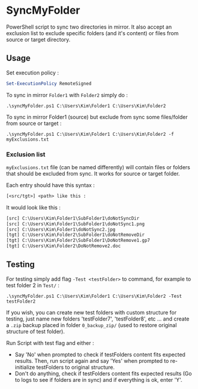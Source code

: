 # SyncMyFolder

PowerShell script to sync two directories in mirror. It also accept an exclusion list to exclude specific folders (and it's content) or files from source or target directory.

## Usage

Set execution policy :

```ps1
Set-ExecutionPolicy RemoteSigned
```

To sync in mirror `Folder1` with `Folder2` simply do :

```console
.\syncMyFolder.ps1 C:\Users\Kim\Folder1 C:\Users\Kim\Folder2
```

To sync in mirror Folder1 (source) but exclude from sync some files/folder from source or target :

```console
.\syncMyFolder.ps1 C:\Users\Kim\Folder1 C:\Users\Kim\Folder2 -f myExclusions.txt
```

### Exclusion list

`myExclusions.txt` file (can be named differently) will contain files or folders that should be excluded from sync. It works for source or target folder.

Each entry should have this syntax :

```txt
[<src/tgt>] <path> like this :
```

It would look like this :

```txt
[src] C:\Users\Kim\Folder1\SubFolder1\doNotSyncDir
[src] C:\Users\Kim\Folder1\SubFolder1\doNotSync1.png
[src] C:\Users\Kim\Folder1\doNotSync2.jpg
[tgt] C:\Users\Kim\Folder2\SubFolder1\doNotRemoveDir
[tgt] C:\Users\Kim\Folder2\SubFolder1\DoNotRemove1.gp7
[tgt] C:\Users\Kim\Folder2\DoNotRemove2.doc
```

## Testing

For testing simply add flag `-Test <testFolder>` to command, for example to test folder 2 in `Test/` :

```console
.\syncMyFolder.ps1 C:\Users\Kim\Folder1 C:\Users\Kim\Folder2 -Test testFolder2
```

If you wish, you can create new test folders with custom structure for testing, just name new folders 'testFolder7', 'testFolder8', etc ... and create a `.zip` backup placed in folder `0_backup_zip/` (used to restore original structure of test folder).

Run Script with test flag and either :

- Say 'No' when prompted to check if testFolders content fits expected results. Then, run script again and say 'Yes' when prompted to re-initialize testFolders to original structure.
- Don't do anything, check if testFolders content fits expected results (Go to logs to see if folders are in sync) and if everything is ok, enter 'Y'.

